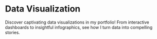 # Data Visualization
 Discover captivating data visualizations in my portfolio! From interactive dashboards to insightful infographics, see how I turn data into compelling stories.
